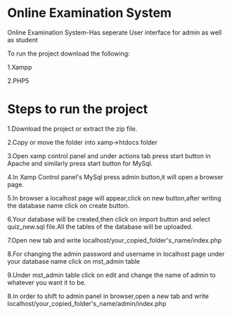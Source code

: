 # Online Examination System
Online Examination  System-Has seperate User interface for admin as well as student

To run the project download the following:

1.Xampp

2.PHP5

# Steps to run the project 

1.Download the project or extract the zip file.

2.Copy or move the folder into xamp->htdocs folder

3.Open xamp control panel and under actions tab press start button in Apache and similarly press start button for MySql.

4.In Xamp Control panel's MySql press admin button,it will open a browser page.

5.In browser a localhost page will appear,click on new button,after writing the database name click on create button.

6.Your database will be created,then click on import button and select quiz_new.sql file.All the tables of the database will be uploaded.

7.Open new tab and write localhost/your_copied_folder's_name/index.php

8.For changing the admin password and username in localhost page under your database name click on mst_admin table

9.Under mst_admin table click on edit and change the name of admin to whatever you want it to be.

8.In order to shift to admin panel in browser,open a new tab and write localhost/your_copied_folder's_name/admin/index.php
